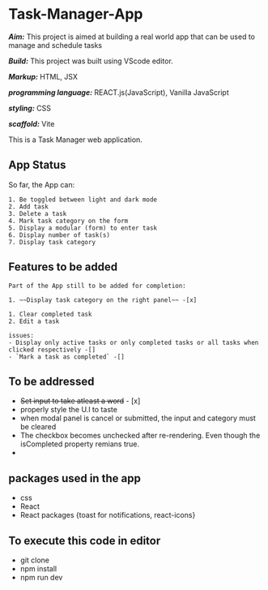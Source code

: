 # Task-Manager-App

<p>

**_Aim:_** This project is aimed at building a real world app that can be used to manage and schedule tasks </p>

**_Build:_** This project was built using VScode editor.

**_Markup:_** HTML, JSX

**_programming language:_** REACT.js(JavaScript), Vanilla JavaScript

**_styling:_** CSS

**_scaffold:_** Vite

<!-- {**_Timeline:_** Two - Three weeks.} -->

<Article>
This is a Task Manager web application.

## App Status

So far, the App can:

    1. Be toggled between light and dark mode
    2. Add task
    3. Delete a task
    4. Mark task category on the form
    5. Display a modular (form) to enter task
    6. Display number of task(s)
    7. Display task category

## Features to be added

    Part of the App still to be added for completion:

    1. ~~Display task category on the right panel~~ -[x]

    1. Clear completed task
    2. Edit a task

    issues:
    - Display only active tasks or only completed tasks or all tasks when clicked respectively -[]
    - `Mark a task as completed` -[]

## To be addressed

- ~~Set input to take atleast a word~~ - [x]
- properly style the U.I to taste
- when modal panel is cancel or submitted, the input and category must be cleared
- The checkbox becomes unchecked after re-rendering. Even though the isCompleted property remians true.
-

</Article>

## packages used in the app

- css
- React
- React packages {toast for notifications, react-icons}

## To execute this code in editor

- git clone
- npm install
- npm run dev
